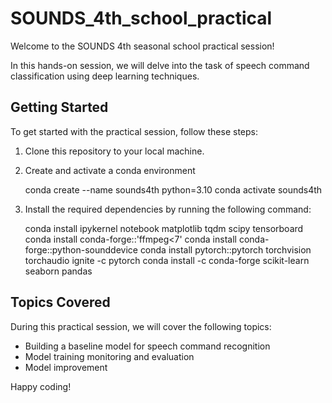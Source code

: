 # SOUNDS_4th_school_practical

Welcome to the SOUNDS 4th seasonal school practical session!

In this hands-on session, we will delve into the task of speech command classification using deep learning techniques.

## Getting Started

To get started with the practical session, follow these steps:

1. Clone this repository to your local machine.
2. Create and activate a conda environment

    conda create --name sounds4th python=3.10
    conda activate sounds4th

2. Install the required dependencies by running the following command:
    
    conda install ipykernel notebook matplotlib tqdm scipy tensorboard
    conda install conda-forge::'ffmpeg<7'
    conda install conda-forge::python-sounddevice
    conda install pytorch::pytorch torchvision torchaudio ignite -c pytorch
    conda install -c conda-forge scikit-learn seaborn pandas

## Topics Covered

During this practical session, we will cover the following topics:

- Building a baseline model for speech command recognition
- Model training monitoring and evaluation
- Model improvement


Happy coding!